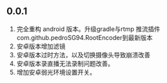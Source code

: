## 0.0.1
1. 完全重构 android 版本。升级gradle与rtmp 推流插件com.github.pedroSG94.RootEncoder到最新版本
2. 安卓版本增加滤镜
3. 安卓版本过时方法，以及切换摄像头导致崩溃改善
4. 安卓版本录直播无法录制问题改善。
5. 增加安卓弱光环境设置开关。


